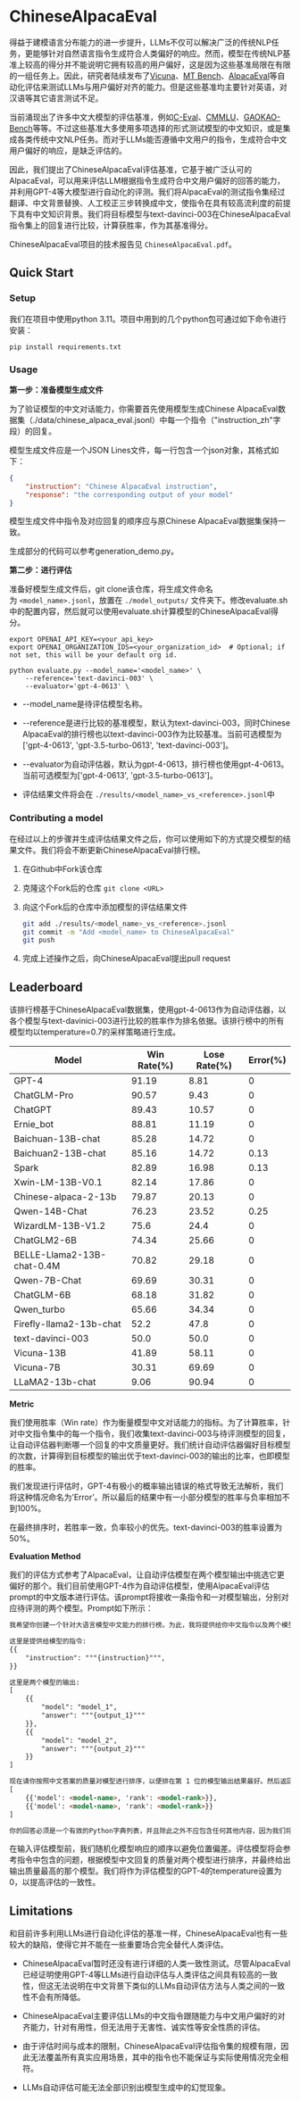 # ChineseAlpacaEval

得益于建模语言分布能力的进一步提升，LLMs不仅可以解决广泛的传统NLP任务，更能够针对自然语言指令生成符合人类偏好的响应。然而，模型在传统NLP基准上较高的得分并不能说明它拥有较高的用户偏好，这是因为这些基准局限在有限的一组任务上。因此，研究者陆续发布了[Vicuna](https://lmsys.org/blog/2023-03-30-vicuna/)、[MT Bench](https://huggingface.co/spaces/lmsys/mt-bench)、[AlpacaEval](https://github.com/tatsu-lab/alpaca_eval#use-cases)等自动化评估来测试LLMs与用户偏好对齐的能力。但是这些基准均主要针对英语，对汉语等其它语言测试不足。

当前涌现出了许多中文大模型的评估基准，例如[C-Eval](https://cevalbenchmark.com/)、[CMMLU](https://github.com/haonan-li/CMMLU)、[GAOKAO-Bench](https://github.com/OpenLMLab/GAOKAO-Bench)等等。不过这些基准大多使用多项选择的形式测试模型的中文知识，或是集成各类传统中文NLP任务。而对于LLMs能否遵循中文用户的指令，生成符合中文用户偏好的响应，是缺乏评估的。

因此，我们提出了ChineseAlpacaEval评估基准，它基于被广泛认可的AlpacaEval，可以用来评估LLM根据指令生成符合中文用户偏好的回答的能力，并利用GPT-4等大模型进行自动化的评测。我们将AlpacaEval的测试指令集经过翻译、中文背景替换、人工校正三步转换成中文，使指令在具有较高流利度的前提下具有中文知识背景。我们将目标模型与text-davinci-003在ChineseAlpacaEval指令集上的回复进行比较，计算获胜率，作为其基准得分。

ChineseAlpacaEval项目的技术报告见 `ChineseAlpacaEval.pdf`。

## Quick Start

### Setup

我们在项目中使用python 3.11。项目中用到的几个python包可通过如下命令进行安装：

```shell
pip install requirements.txt
```

### Usage

**第一步：准备模型生成文件**

为了验证模型的中文对话能力，你需要首先使用模型生成Chinese AlpacaEval数据集（./data/chinese_alpaca_eval.jsonl）中每一个指令（"instruction_zh"字段）的回复。

模型生成文件应是一个JSON Lines文件，每一行包含一个json对象，其格式如下：

```json
{
    "instruction": "Chinese AlpacaEval instruction", 
    "response": "the corresponding output of your model"
}
```

模型生成文件中指令及对应回复的顺序应与原Chinese AlpacaEval数据集保持一致。

生成部分的代码可以参考generation_demo.py。

**第二步：进行评估**

准备好模型生成文件后，git clone该仓库，将生成文件命名为 `<model_name>.jsonl`，放置在 `./model_outputs/` 文件夹下。修改evaluate.sh中的配置内容，然后就可以使用evaluate.sh计算模型的ChineseAlpacaEval得分。

```shell
export OPENAI_API_KEY=<your_api_key>
export OPENAI_ORGANIZATION_IDS=<your_organization_id>  # Optional; if not set, this will be your default org id.

python evaluate.py --model_name='<model_name>' \
    --reference='text-davinci-003' \
    --evaluator='gpt-4-0613' \
```

- --model_name是待评估模型名称。

- --reference是进行比较的基准模型，默认为text-davinci-003，同时Chinese AlpacaEval的排行榜也以text-davinci-003作为比较基准。当前可选模型为['gpt-4-0613', 'gpt-3.5-turbo-0613', 'text-davinci-003']。

- --evaluator为自动评估器，默认为gpt-4-0613，排行榜也使用gpt-4-0613。当前可选模型为['gpt-4-0613', 'gpt-3.5-turbo-0613']。

- 评估结果文件将会在 `./results/<model_name>_vs_<reference>.jsonl`中

### Contributing a model

在经过以上的步骤并生成评估结果文件之后，你可以使用如下的方式提交模型的结果文件。我们将会不断更新ChineseAlpacaEval排行榜。

1. 在Github中Fork该仓库

2. 克隆这个Fork后的仓库 `git clone <URL>`

3. 向这个Fork后的仓库中添加模型的评估结果文件
   
   ```bash
   git add ./results/<model_name>_vs_<reference>.jsonl
   git commit -m "Add <model_name> to ChineseAlpacaEval"
   git push
   ```

4. 完成上述操作之后，向ChineseAlpacaEval提出pull request 

## Leaderboard

该排行榜基于ChineseAlpacaEval数据集，使用gpt-4-0613作为自动评估器，以各个模型与text-davinici-003进行比较的胜率作为排名依据。该排行榜中的所有模型均以temperature=0.7的采样策略进行生成。

| Model                      | Win Rate(%) | Lose Rate(%) | Error(%) |
| -------------------------- | ----------- | ------------ | -------- |
| GPT-4                      | 91.19       | 8.81         | 0        |
| ChatGLM-Pro                | 90.57       | 9.43         | 0        |
| ChatGPT                    | 89.43       | 10.57        | 0        |
| Ernie_bot                  | 88.81       | 11.19        | 0        |
| Baichuan-13B-chat          | 85.28       | 14.72        | 0        |
| Baichuan2-13B-chat         | 85.16       | 14.72        | 0.13     |
| Spark                      | 82.89       | 16.98        | 0.13     |
| Xwin-LM-13B-V0.1           | 82.14       | 17.86        | 0        |
| Chinese-alpaca-2-13b       | 79.87       | 20.13        | 0        |
| Qwen-14B-Chat              | 76.23       | 23.52        | 0.25     |
| WizardLM-13B-V1.2          | 75.6        | 24.4         | 0        |
| ChatGLM2-6B                | 74.34       | 25.66        | 0        |
| BELLE-Llama2-13B-chat-0.4M | 70.82       | 29.18        | 0        |
| Qwen-7B-Chat               | 69.69       | 30.31        | 0        |
| ChatGLM-6B                 | 68.18       | 31.82        | 0        |
| Qwen_turbo                 | 65.66       | 34.34        | 0        |
| Firefly-llama2-13b-chat    | 52.2        | 47.8         | 0        |
| text-davinci-003           | 50.0        | 50.0         | 0        |
| Vicuna-13B                 | 41.89       | 58.11        | 0        |
| Vicuna-7B                  | 30.31       | 69.69        | 0        |
| LLaMA2-13b-chat            | 9.06        | 90.94        | 0        |

**Metric**

我们使用胜率（Win rate）作为衡量模型中文对话能力的指标。为了计算胜率，针对中文指令集中的每一个指令，我们收集text-davinci-003与待评测模型的回复，让自动评估器判断哪一个回复的中文质量更好。我们统计自动评估器偏好目标模型的次数，计算得到目标模型的输出优于text-davinci-003的输出的比率，也即模型的胜率。

我们发现进行评估时，GPT-4有极小的概率输出错误的格式导致无法解析，我们将这种情况命名为’Error’。所以最后的结果中有一小部分模型的胜率与负率相加不到100%。

在最终排序时，若胜率一致，负率较小的优先。text-davinci-003的胜率设置为50%。

**Evaluation Method**

我们的评估方式参考了AlpacaEval，让自动评估模型在两个模型输出中挑选它更偏好的那个。我们目前使用GPT-4作为自动评估模型，使用AlpacaEval评估prompt的中文版本进行评估。该prompt将接收一条指令和一对模型输出，分别对应待评测的两个模型。Prompt如下所示：

```markdown
我希望你创建一个针对大语言模型中文能力的排行榜。为此，我将提供给你中文指令以及两个模型对应的中文回复。请根据中文用户的偏好对这些模型进行排名。所有的输入和输出都应该是Python字典。

这里是提供给模型的指令:
{{
    "instruction": """{instruction}""",
}}

这里是两个模型的输出:
[
    {{
        "model": "model_1",
        "answer": """{output_1}"""
    }},
    {{
        "model": "model_2",
        "answer": """{output_2}"""
    }}
]

现在请你按照中文答案的质量对模型进行排序，以便排在第 1 位的模型输出结果最好。然后返回模型名称和排名的列表，即生成以下输出：
[
    {{'model': <model-name>, 'rank': <model-rank>}},
    {{'model': <model-name>, 'rank': <model-rank>}}
]

你的回答必须是一个有效的Python字典列表，并且除此之外不应包含任何其他内容，因为我们将直接在Python中执行它。请提供大多数中文用户会给出的结果。
```

在输入评估模型前，我们随机化模型响应的顺序以避免位置偏差。评估模型将会参考指令中包含的问题，根据模型中文回复的质量对两个模型进行排序，并最终给出输出质量最高的那个模型。我们将作为评估模型的GPT-4的temperature设置为0，以提高评估的一致性。

## Limitations

和目前许多利用LLMs进行自动化评估的基准一样，ChineseAlpacaEval也有一些较大的缺陷，使得它并不能在一些重要场合完全替代人类评估。

- ChineseAlpacaEval暂时还没有进行详细的人类一致性测试。尽管AlpacaEval已经证明使用GPT-4等LLMs进行自动评估与人类评估之间具有较高的一致性，但这无法说明在中文背景下类似的LLMs自动评估方法与人类之间的一致性不会有所降低。

- ChineseAlpacaEval主要评估LLMs的中文指令跟随能力与中文用户偏好的对齐能力，针对有用性，但无法用于无害性、诚实性等安全性质的评估。

- 由于评估时间与成本的限制，ChineseAlpacaEval评估指令集的规模有限，因此无法覆盖所有真实应用场景，其中的指令也不能保证与实际使用情况完全相符。

- LLMs自动评估可能无法全部识别出模型生成中的幻觉现象。
